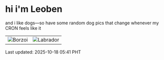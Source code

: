 # hi i'm Leoben

and i like dogs—so have some random dog pics that change whenever my CRON feels like it

|  |  |
|--------|----------|
| ![Borzoi](https://random-dog-vercel.vercel.app/api/random-borzoi?v=1760737309) | ![Labrador](https://random-dog-vercel.vercel.app/api/random-labrador?v=1760737309) |

Last updated: 2025-10-18 05:41 PHT
